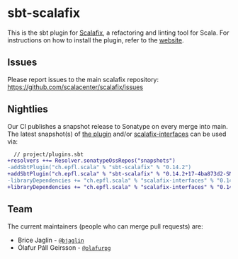 # sbt-scalafix

This is the sbt plugin for [Scalafix](https://scalacenter.github.io/scalafix/),
a refactoring and linting tool for Scala. For instructions on how to install the
plugin, refer to the
[website](https://scalacenter.github.io/scalafix/docs/users/installation).

## Issues

Please report issues to the main scalafix repository:
https://github.com/scalacenter/scalafix/issues

## Nightlies

Our CI publishes a snapshot release to Sonatype on every merge into main. The latest snapshot(s) of
[the plugin](https://oss.sonatype.org/content/repositories/snapshots/ch/epfl/scala/sbt-scalafix_2.12_1.0/)
and/or [scalafix-interfaces](https://oss.sonatype.org/content/repositories/snapshots/ch/epfl/scala/scalafix-interfaces/)
can be used via:

```diff
  // project/plugins.sbt
+resolvers ++= Resolver.sonatypeOssRepos("snapshots")
-addSbtPlugin("ch.epfl.scala" % "sbt-scalafix" % "0.14.2")
+addSbtPlugin("ch.epfl.scala" % "sbt-scalafix" % "0.14.2+17-4ba873d2-SNAPSHOT")
-libraryDependencies += "ch.epfl.scala" % "scalafix-interfaces" % "0.14.2"
+libraryDependencies += "ch.epfl.scala" % "scalafix-interfaces" % "0.14.2+48-9b6e03ac-SNAPSHOT"
 ```

## Team

The current maintainers (people who can merge pull requests) are:

- Brice Jaglin - [`@bjaglin`](https://github.com/bjaglin)
- Ólafur Páll Geirsson - [`@olafurpg`](https://github.com/olafurpg)
